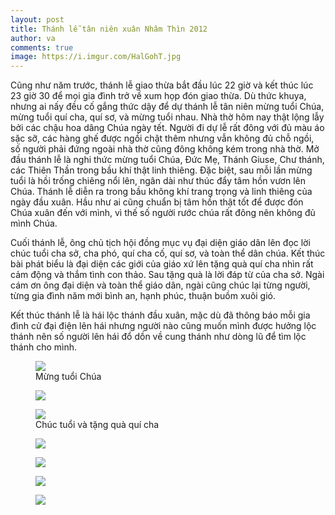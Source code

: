 ```yaml
---
layout: post
title: Thánh lễ tân niên xuân Nhâm Thìn 2012
author: va
comments: true
image: https://i.imgur.com/HalGohT.jpg
---
```


Cũng như năm trước, thánh lễ giao thừa bắt đầu lúc 22 giờ và kết thúc lúc 23 giờ 30 để mọi gia đình trở về xum họp đón giao thừa. Dù thức khuya, nhưng ai nấy đều cố gắng thức dậy để dự thánh lễ tân niên mừng tuổi Chúa, mừng tuổi quí cha, quí sơ, và mừng tuổi nhau. Nhà thờ hôm nay thật lộng lẫy bởi các chậu hoa dâng Chúa ngày tết. Người đi dự lễ rất đông với đủ màu áo sặc sỡ, các hàng ghế được ngồi chật thêm nhưng vẫn không đủ chỗ ngồi, số người phải đứng ngoài nhà thờ cũng đông không kém trong nhà thờ. Mở đầu thánh lễ là nghi thức mừng tuổi Chúa, Đức Mẹ, Thánh Giuse, Chư thánh, các Thiên Thần trong bầu khí thật linh thiêng. Đặc biệt, sau mỗi lần mừng tuổi là hồi trống chiêng nổi lên, ngân dài như thúc đẩy tâm hồn vươn lên Chúa. Thánh lễ diễn ra trong bầu không khí trang trọng và linh thiêng của ngày đầu xuân. Hầu như ai cũng chuẩn bị tâm hồn thật tốt để được đón Chúa xuân đến với mình, vì thế số người rước chúa rất đông nên không đủ mình Chúa.

Cuối thánh lễ, ông chủ tịch hội đồng mục vụ đại diện giáo dân lên đọc lời chúc tuổi cha sở, cha phó, quí cha cố, quí sơ, và toàn thể dân chúa. Kết thúc bài phát biểu là đại diện các giới của giáo xứ lên tặng quà quí cha nhìn rất cảm động và thắm tình con thảo. Sau tặng quà là lời đáp từ của cha sở. Ngài cám ơn ông đại diện và toàn thể giáo dân, ngài cũng chúc lại từng người, từng gia đình năm mới bình an, hạnh phúc, thuận buồm xuôi gió.

Kết thúc thánh lễ là hái lộc thánh đầu xuân, mặc dù đã thông báo mỗi gia đình cử đại điện lên hái nhưng người nào cũng muốn mình được hưởng lộc thánh nên số người lên hái đổ dồn về cung thánh như dòng lũ để tìm lộc thánh cho mình.

<figure>
    <img src="https://i.imgur.com/WSdhMoY.jpg" />
    <figcaption>Mừng tuổi Chúa</figcaption>
</figure>

<figure>
    <img src="https://i.imgur.com/9C7sJGt.jpg" />
</figure>

<figure>
    <img src="https://i.imgur.com/SrCAF8n.jpg" />
    <figcaption>Chúc tuổi và tặng quà quí cha</figcaption>
</figure>

<figure>
    <img src="https://i.imgur.com/8dN7S1s.jpg" />
</figure>

<figure>
    <img src="https://i.imgur.com/m2pOcqy.jpg" />
</figure>

<figure>
    <img src="https://i.imgur.com/qOHGbt0.jpg" />
</figure>

<figure>
    <img src="https://i.imgur.com/yhwQclz.jpg" />
</figure>
